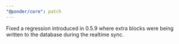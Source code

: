 ```yaml
---
"@ponder/core": patch
---
```


Fixed a regression introduced in 0.5.9 where extra blocks were being written to the database during the realtime sync.
